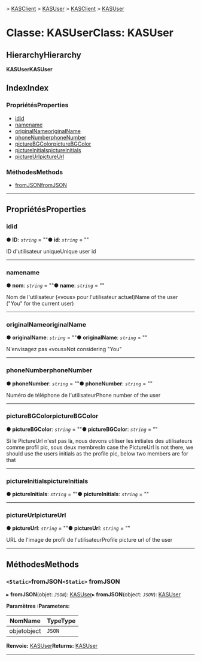 <span data-ttu-id="6ffd6-101">[](../README.md) > [KASClient](../modules/kasclient.md) > [KASUser](../classes/kasclient.kasuser.md)</span><span class="sxs-lookup"><span data-stu-id="6ffd6-101">[](../README.md) > [KASClient](../modules/kasclient.md) > [KASUser](../classes/kasclient.kasuser.md)</span></span>

# <a name="class-kasuser"></a><span data-ttu-id="6ffd6-102">Classe: KASUser</span><span class="sxs-lookup"><span data-stu-id="6ffd6-102">Class: KASUser</span></span>

## <a name="hierarchy"></a><span data-ttu-id="6ffd6-103">Hierarchy</span><span class="sxs-lookup"><span data-stu-id="6ffd6-103">Hierarchy</span></span>

<span data-ttu-id="6ffd6-104">**KASUser**</span><span class="sxs-lookup"><span data-stu-id="6ffd6-104">**KASUser**</span></span>

## <a name="index"></a><span data-ttu-id="6ffd6-105">Index</span><span class="sxs-lookup"><span data-stu-id="6ffd6-105">Index</span></span>

### <a name="properties"></a><span data-ttu-id="6ffd6-106">Propriétés</span><span class="sxs-lookup"><span data-stu-id="6ffd6-106">Properties</span></span>

* [<span data-ttu-id="6ffd6-107">id</span><span class="sxs-lookup"><span data-stu-id="6ffd6-107">id</span></span>](kasclient.kasuser.md#id)
* [<span data-ttu-id="6ffd6-108">name</span><span class="sxs-lookup"><span data-stu-id="6ffd6-108">name</span></span>](kasclient.kasuser.md#name)
* [<span data-ttu-id="6ffd6-109">originalName</span><span class="sxs-lookup"><span data-stu-id="6ffd6-109">originalName</span></span>](kasclient.kasuser.md#originalname)
* [<span data-ttu-id="6ffd6-110">phoneNumber</span><span class="sxs-lookup"><span data-stu-id="6ffd6-110">phoneNumber</span></span>](kasclient.kasuser.md#phonenumber)
* [<span data-ttu-id="6ffd6-111">pictureBGColor</span><span class="sxs-lookup"><span data-stu-id="6ffd6-111">pictureBGColor</span></span>](kasclient.kasuser.md#picturebgcolor)
* [<span data-ttu-id="6ffd6-112">pictureInitials</span><span class="sxs-lookup"><span data-stu-id="6ffd6-112">pictureInitials</span></span>](kasclient.kasuser.md#pictureinitials)
* [<span data-ttu-id="6ffd6-113">pictureUrl</span><span class="sxs-lookup"><span data-stu-id="6ffd6-113">pictureUrl</span></span>](kasclient.kasuser.md#pictureurl)
### <a name="methods"></a><span data-ttu-id="6ffd6-114">Méthodes</span><span class="sxs-lookup"><span data-stu-id="6ffd6-114">Methods</span></span>

* [<span data-ttu-id="6ffd6-115">fromJSON</span><span class="sxs-lookup"><span data-stu-id="6ffd6-115">fromJSON</span></span>](kasclient.kasuser.md#fromjson)

---

## <a name="properties"></a><span data-ttu-id="6ffd6-116">Propriétés</span><span class="sxs-lookup"><span data-stu-id="6ffd6-116">Properties</span></span>

<a id="id"></a>

###  <a name="id"></a><span data-ttu-id="6ffd6-117">id</span><span class="sxs-lookup"><span data-stu-id="6ffd6-117">id</span></span>

<span data-ttu-id="6ffd6-118">**● ID**: *`string`* = ""</span><span class="sxs-lookup"><span data-stu-id="6ffd6-118">**● id**: *`string`* = ""</span></span>

<span data-ttu-id="6ffd6-119">ID d'utilisateur unique</span><span class="sxs-lookup"><span data-stu-id="6ffd6-119">Unique user id</span></span>

___

<a id="name"></a>

###  <a name="name"></a><span data-ttu-id="6ffd6-120">name</span><span class="sxs-lookup"><span data-stu-id="6ffd6-120">name</span></span>

<span data-ttu-id="6ffd6-121">**● nom**: *`string`* = ""</span><span class="sxs-lookup"><span data-stu-id="6ffd6-121">**● name**: *`string`* = ""</span></span>

<span data-ttu-id="6ffd6-122">Nom de l'utilisateur («vous» pour l'utilisateur actuel)</span><span class="sxs-lookup"><span data-stu-id="6ffd6-122">Name of the user ("You" for the current user)</span></span>

___

<a id="originalname"></a>

###  <a name="originalname"></a><span data-ttu-id="6ffd6-123">originalName</span><span class="sxs-lookup"><span data-stu-id="6ffd6-123">originalName</span></span>

<span data-ttu-id="6ffd6-124">**● originalName**: *`string`* = ""</span><span class="sxs-lookup"><span data-stu-id="6ffd6-124">**● originalName**: *`string`* = ""</span></span>

<span data-ttu-id="6ffd6-125">N'envisagez pas «vous»</span><span class="sxs-lookup"><span data-stu-id="6ffd6-125">Not considering "You"</span></span>

___

<a id="phonenumber"></a>

###  <a name="phonenumber"></a><span data-ttu-id="6ffd6-126">phoneNumber</span><span class="sxs-lookup"><span data-stu-id="6ffd6-126">phoneNumber</span></span>

<span data-ttu-id="6ffd6-127">**● phoneNumber**: *`string`* = ""</span><span class="sxs-lookup"><span data-stu-id="6ffd6-127">**● phoneNumber**: *`string`* = ""</span></span>

<span data-ttu-id="6ffd6-128">Numéro de téléphone de l'utilisateur</span><span class="sxs-lookup"><span data-stu-id="6ffd6-128">Phone number of the user</span></span>

___

<a id="picturebgcolor"></a>

###  <a name="picturebgcolor"></a><span data-ttu-id="6ffd6-129">pictureBGColor</span><span class="sxs-lookup"><span data-stu-id="6ffd6-129">pictureBGColor</span></span>

<span data-ttu-id="6ffd6-130">**● pictureBGColor**: *`string`* = ""</span><span class="sxs-lookup"><span data-stu-id="6ffd6-130">**● pictureBGColor**: *`string`* = ""</span></span>

<span data-ttu-id="6ffd6-131">Si le PictureUrl n'est pas là, nous devons utiliser les initiales des utilisateurs comme profil pic, sous deux membres</span><span class="sxs-lookup"><span data-stu-id="6ffd6-131">In case the PictureUrl is not there, we should use the users initials as the profile pic, below two members are for that</span></span>

___

<a id="pictureinitials"></a>

###  <a name="pictureinitials"></a><span data-ttu-id="6ffd6-132">pictureInitials</span><span class="sxs-lookup"><span data-stu-id="6ffd6-132">pictureInitials</span></span>

<span data-ttu-id="6ffd6-133">**● pictureInitials**: *`string`* = ""</span><span class="sxs-lookup"><span data-stu-id="6ffd6-133">**● pictureInitials**: *`string`* = ""</span></span>

___

<a id="pictureurl"></a>

###  <a name="pictureurl"></a><span data-ttu-id="6ffd6-134">pictureUrl</span><span class="sxs-lookup"><span data-stu-id="6ffd6-134">pictureUrl</span></span>

<span data-ttu-id="6ffd6-135">**● pictureUrl**: *`string`* = ""</span><span class="sxs-lookup"><span data-stu-id="6ffd6-135">**● pictureUrl**: *`string`* = ""</span></span>

<span data-ttu-id="6ffd6-136">URL de l'image de profil de l'utilisateur</span><span class="sxs-lookup"><span data-stu-id="6ffd6-136">Profile picture url of the user</span></span>

___

## <a name="methods"></a><span data-ttu-id="6ffd6-137">Méthodes</span><span class="sxs-lookup"><span data-stu-id="6ffd6-137">Methods</span></span>

<a id="fromjson"></a>

### <a name="static-fromjson"></a><span data-ttu-id="6ffd6-138">`<Static>`fromJSON</span><span class="sxs-lookup"><span data-stu-id="6ffd6-138">`<Static>` fromJSON</span></span>

<span data-ttu-id="6ffd6-139">▸ **fromJSON**(objet: *`JSON`*): [KASUser](kasclient.kasuser.md)</span><span class="sxs-lookup"><span data-stu-id="6ffd6-139">▸ **fromJSON**(object: *`JSON`*): [KASUser](kasclient.kasuser.md)</span></span>

<span data-ttu-id="6ffd6-140">**Paramètres :**</span><span class="sxs-lookup"><span data-stu-id="6ffd6-140">**Parameters:**</span></span>

| <span data-ttu-id="6ffd6-141">Nom</span><span class="sxs-lookup"><span data-stu-id="6ffd6-141">Name</span></span> | <span data-ttu-id="6ffd6-142">Type</span><span class="sxs-lookup"><span data-stu-id="6ffd6-142">Type</span></span> |
| ------ | ------ |
| <span data-ttu-id="6ffd6-143">objet</span><span class="sxs-lookup"><span data-stu-id="6ffd6-143">object</span></span> | `JSON` |

<span data-ttu-id="6ffd6-144">**Renvoie:** [KASUser](kasclient.kasuser.md)</span><span class="sxs-lookup"><span data-stu-id="6ffd6-144">**Returns:** [KASUser](kasclient.kasuser.md)</span></span>

___

